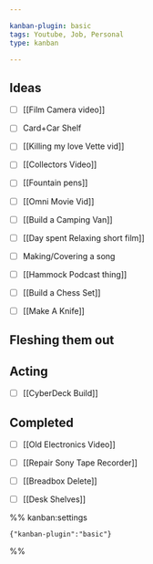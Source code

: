 ```yaml
---

kanban-plugin: basic
tags: Youtube, Job, Personal
type: kanban

---
```


## Ideas

- [ ] [[Film Camera video]]
- [ ] Card+Car Shelf
- [ ] [[Killing my love Vette vid]]
- [ ] [[Collectors Video]]
- [ ] [[Fountain pens]]
- [ ] [[Omni Movie Vid]]
- [ ] [[Build a Camping Van]]
- [ ] [[Day spent Relaxing short film]]
- [ ] Making/Covering a song
- [ ] [[Hammock Podcast thing]]
- [ ] [[Build a Chess Set]]
- [ ] [[Make A Knife]]


## Fleshing them out



## Acting

- [ ] [[CyberDeck Build]]


## Completed

- [ ] [[Old Electronics Video]]
- [ ] [[Repair Sony Tape Recorder]]
- [ ] [[Breadbox Delete]]
- [ ] [[Desk Shelves]]




%% kanban:settings
```
{"kanban-plugin":"basic"}
```
%%